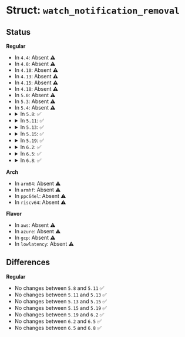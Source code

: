 # Struct: <code>watch_notification_removal</code>

## Status
<b>Regular</b>
<ul>
<li>
In <code>4.4</code>: Absent ⚠️
</li>
<li>
In <code>4.8</code>: Absent ⚠️
</li>
<li>
In <code>4.10</code>: Absent ⚠️
</li>
<li>
In <code>4.13</code>: Absent ⚠️
</li>
<li>
In <code>4.15</code>: Absent ⚠️
</li>
<li>
In <code>4.18</code>: Absent ⚠️
</li>
<li>
In <code>5.0</code>: Absent ⚠️
</li>
<li>
In <code>5.3</code>: Absent ⚠️
</li>
<li>
In <code>5.4</code>: Absent ⚠️
</li>
<li>
<details>
<summary>In <code>5.8</code>: ✅</summary>

```c
struct watch_notification_removal {
    struct watch_notification watch;
    __u64 id;
};
```
</details>
</li>
<li>
<details>
<summary>In <code>5.11</code>: ✅</summary>

```c
struct watch_notification_removal {
    struct watch_notification watch;
    __u64 id;
};
```
</details>
</li>
<li>
<details>
<summary>In <code>5.13</code>: ✅</summary>

```c
struct watch_notification_removal {
    struct watch_notification watch;
    __u64 id;
};
```
</details>
</li>
<li>
<details>
<summary>In <code>5.15</code>: ✅</summary>

```c
struct watch_notification_removal {
    struct watch_notification watch;
    __u64 id;
};
```
</details>
</li>
<li>
<details>
<summary>In <code>5.19</code>: ✅</summary>

```c
struct watch_notification_removal {
    struct watch_notification watch;
    __u64 id;
};
```
</details>
</li>
<li>
<details>
<summary>In <code>6.2</code>: ✅</summary>

```c
struct watch_notification_removal {
    struct watch_notification watch;
    __u64 id;
};
```
</details>
</li>
<li>
<details>
<summary>In <code>6.5</code>: ✅</summary>

```c
struct watch_notification_removal {
    struct watch_notification watch;
    __u64 id;
};
```
</details>
</li>
<li>
<details>
<summary>In <code>6.8</code>: ✅</summary>

```c
struct watch_notification_removal {
    struct watch_notification watch;
    __u64 id;
};
```
</details>
</li>
</ul>
<b>Arch</b>
<ul>
<li>
In <code>arm64</code>: Absent ⚠️
</li>
<li>
In <code>armhf</code>: Absent ⚠️
</li>
<li>
In <code>ppc64el</code>: Absent ⚠️
</li>
<li>
In <code>riscv64</code>: Absent ⚠️
</li>
</ul>
<b>Flavor</b>
<ul>
<li>
In <code>aws</code>: Absent ⚠️
</li>
<li>
In <code>azure</code>: Absent ⚠️
</li>
<li>
In <code>gcp</code>: Absent ⚠️
</li>
<li>
In <code>lowlatency</code>: Absent ⚠️
</li>
</ul>

## Differences
<b>Regular</b>
<ul>
<li>
No changes between <code>5.8</code> and <code>5.11</code> ✅
</li>
<li>
No changes between <code>5.11</code> and <code>5.13</code> ✅
</li>
<li>
No changes between <code>5.13</code> and <code>5.15</code> ✅
</li>
<li>
No changes between <code>5.15</code> and <code>5.19</code> ✅
</li>
<li>
No changes between <code>5.19</code> and <code>6.2</code> ✅
</li>
<li>
No changes between <code>6.2</code> and <code>6.5</code> ✅
</li>
<li>
No changes between <code>6.5</code> and <code>6.8</code> ✅
</li>
</ul>

